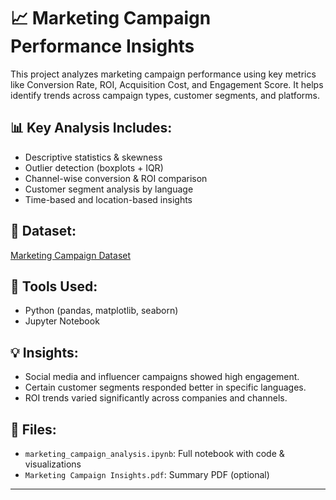 # 📈 Marketing Campaign Performance Insights

This project analyzes marketing campaign performance using key metrics like Conversion Rate, ROI, Acquisition Cost, and Engagement Score. It helps identify trends across campaign types, customer segments, and platforms.

## 📊 Key Analysis Includes:
- Descriptive statistics & skewness
- Outlier detection (boxplots + IQR)
- Channel-wise conversion & ROI comparison
- Customer segment analysis by language
- Time-based and location-based insights

## 📂 Dataset:
[Marketing Campaign Dataset](https://raw.githubusercontent.com/ArchanaInsights/Datasets/main/marketing_campaign.csv)

## 🧰 Tools Used:
- Python (pandas, matplotlib, seaborn)
- Jupyter Notebook

## 💡 Insights:
- Social media and influencer campaigns showed high engagement.
- Certain customer segments responded better in specific languages.
- ROI trends varied significantly across companies and channels.

## 🔗 Files:
- `marketing_campaign_analysis.ipynb`: Full notebook with code & visualizations
- `Marketing Campaign Insights.pdf`: Summary PDF (optional)

---
  
